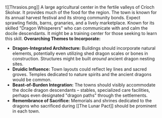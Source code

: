 

![[Thrasios.png]]
A large agricultural center in the fertile valleys of Críoch Skolvar. It provides much of the food for the region. The town is known for its annual harvest festival and its strong community bonds. Expect sprawling fields, barns, granaries, and a lively marketplace.
Known for its skilled "Dragon Whisperers" who can communicate with and calm the docile descendants. It might be a training center for those seeking to learn this skill.
**Overarching Themes to Incorporate:**

- **Dragon-Integrated Architecture:** Buildings should incorporate natural elements, potentially even utilizing shed dragon scales or bones in construction. Structures might be built _around_ ancient dragon nesting sites.
- **Druidic Influence:** Town layouts could reflect ley lines and sacred groves. Temples dedicated to nature spirits and the ancient dragons would be common.
- **Beast-of-Burden Integration:** The towns should visibly accommodate the docile dragon descendants – stables, specialized care facilities, perhaps even designated "dragon paths" through the settlements.
- **Remembrance of Sacrifice:** Memorials and shrines dedicated to the dragons who sacrificed during [[The Lunar Pact]] should be prominent in each town.